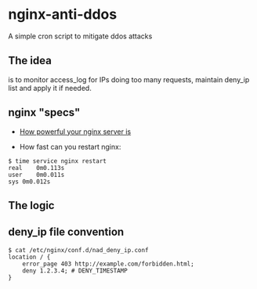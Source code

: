 # nginx-anti-ddos
A simple cron script to mitigate ddos attacks

## The idea
is to monitor access_log for IPs doing too many requests, maintain deny_ip list and apply it if needed.

## nginx "specs"
- [How powerful your nginx server is](https://www.nginx.com/blog/testing-the-performance-of-nginx-and-nginx-plus-web-servers/)

- How fast can you restart nginx:
```
$ time service nginx restart
real	0m0.113s
user	0m0.011s
sys	0m0.012s
```

## The logic


## deny_ip file convention

```
$ cat /etc/nginx/conf.d/nad_deny_ip.conf
location / {
    error_page 403 http://example.com/forbidden.html;
    deny 1.2.3.4; # DENY_TIMESTAMP
}
```
